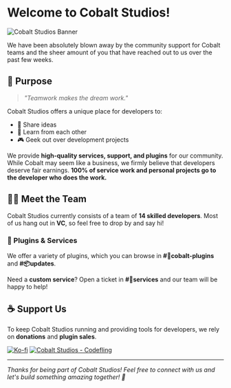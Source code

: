 # Welcome to Cobalt Studios!

![Cobalt Studios Banner](https://i.imgur.com/1BvCWa1.png)

We have been absolutely blown away by the community support for Cobalt teams and the sheer amount of you that have reached out to us over the past few weeks.

## 🚀 Purpose

> *"Teamwork makes the dream work."*

Cobalt Studios offers a unique place for developers to:

- 🤝 Share ideas
- 📖 Learn from each other
- 🎮 Geek out over development projects

We provide **high-quality services, support, and plugins** for our community. While Cobalt may seem like a business, we firmly believe that developers deserve fair earnings. **100% of service work and personal projects go to the developer who does the work.**

## 👨‍💻 Meet the Team

Cobalt Studios currently consists of a team of **14 skilled developers**. Most of us hang out in **VC**, so feel free to drop by and say hi!



### 🔌 Plugins & Services

We offer a variety of plugins, which you can browse in **#🧪cobalt-plugins** and **#📦updates**.

Need a **custom service**? Open a ticket in **#🎫services** and our team will be happy to help!

## ☕ Support Us

To keep Cobalt Studios running and providing tools for developers, we rely on **donations** and **plugin sales**.

[![Ko-fi](https://img.shields.io/badge/Support%20Us%20on-Ko--fi-red?style=for-the-badge&logo=kofi)](https://ko-fi.com/cobaltstudiosdev) [![Cobalt Studios - Codefling](https://img.shields.io/badge/Cobalt_Studios-Codefling-2ea44f?style=for-the-badge&logo=htmx&logoColor=ffffff)](https://codefling.com/cobaltstudios/) 

------

*Thanks for being part of Cobalt Studios! Feel free to connect with us and let's build something amazing together! 🚀*
